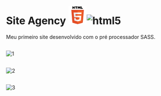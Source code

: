 # Site Agency <img src="https://raw.githubusercontent.com/devicons/devicon/master/icons/html5/html5-original-wordmark.svg" alt="html5" width="50" height="50"/><img src="https://sass-lang.com/assets/img/styleguide/seal-color-aef0354c.png" alt="html5" width="50" height="50"/>
Meu primeiro site desenvolvido com o pré processador SASS. 
##
![1](https://user-images.githubusercontent.com/109548564/203210266-2017c680-d306-4488-a532-88182a242803.PNG)
##
![2](https://user-images.githubusercontent.com/109548564/203210275-e1c584d5-bfe1-4562-8c78-d1c9381bf544.PNG)
##
![3](https://user-images.githubusercontent.com/109548564/203210259-cd282889-82ec-47c9-b3fa-565f1815f6ca.PNG)


